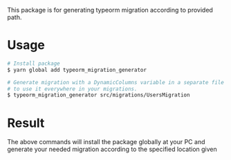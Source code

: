 This package is for generating typeorm migration according to provided path.

# Usage

```bash
# Install package
$ yarn global add typeorm_migration_generator

# Generate migration with a DynamicColumns variable in a separate file
# to use it everywhere in your migrations.
$ typeorm_migration_generator src/migrations/UsersMigration
```

# Result

The above commands will install the package globally at your PC and generate your needed migration according
to the specified location given

